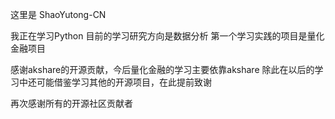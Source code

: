 这里是 ShaoYutong-CN

我正在学习Python
目前的学习研究方向是数据分析
第一个学习实践的项目是量化金融项目

感谢akshare的开源贡献，今后量化金融的学习主要依靠akshare
除此在以后的学习中还可能借鉴学习其他的开源项目，在此提前致谢

再次感谢所有的开源社区贡献者
